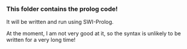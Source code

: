 ### This folder contains the prolog code!

It will be written and run using SWI-Prolog.

At the moment, I am not very good at it, so the syntax is unlikely to be written for a very long time!
